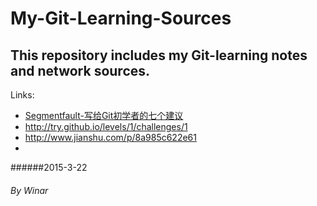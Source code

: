 # My-Git-Learning-Sources
This repository includes my Git-learning notes and network sources.
---
Links:
* [Segmentfault-写给Git初学者的七个建议](http://segmentfault.com/a/1190000000369293)
* http://try.github.io/levels/1/challenges/1
* http://www.jianshu.com/p/8a985c622e61
* 


######2015-3-22
###### By Winar
